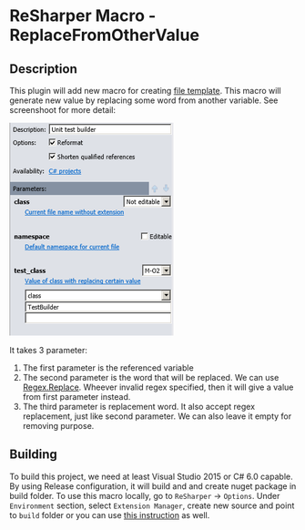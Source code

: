 # ReSharper Macro - ReplaceFromOtherValue

## Description

This plugin will add new macro for creating [file template](https://www.jetbrains.com/help/resharper/2016.2/Creating_a_File_Template.html). 
This macro will generate new value by replacing some word from another variable. 
See screenshoot for more detail: 

![screenshot](Screenshot.png?raw=true) 

It takes 3 parameter:
1. The first parameter is the referenced variable
2. The second parameter is the word that will be replaced. We can use [Regex.Replace](https://msdn.microsoft.com/en-us/library/system.text.regularexpressions.regex.replace(v=vs.110).aspx). Wheever invalid regex specified, then it will give a value from first parameter instead.
3. The third parameter is replacement word. It also accept regex replacement, just like second parameter. We can also leave it empty for removing purpose.

## Building

To build this project, we need at least Visual Studio 2015 or C# 6.0 capable. 
By using Release configuration, it will build and and create nuget package in build folder.
To use this macro locally, go to `ReSharper` -> `Options`. Under `Environment` section, select `Extension Manager`, create new source and point to `build` folder 
or you can use [this instruction](https://www.jetbrains.com/help/resharper/sdk/Extensions/Deployment/LocalInstallation.html) as well.
